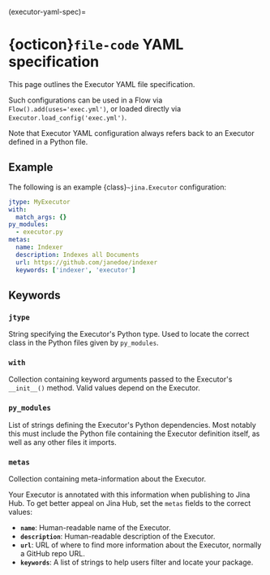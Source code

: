 (executor-yaml-spec)=
# {octicon}`file-code` YAML specification

This page outlines the Executor YAML file specification.

Such configurations can be used in a Flow via `Flow().add(uses='exec.yml')`, or loaded directly via `Executor.load_config('exec.yml')`.

Note that Executor YAML configuration always refers back to an Executor defined in a Python file.

## Example

The following is an example {class}`~jina.Executor` configuration:

```yaml
jtype: MyExecutor
with:
  match_args: {}
py_modules:
  - executor.py
metas:
  name: Indexer
  description: Indexes all Documents
  url: https://github.com/janedoe/indexer
  keywords: ['indexer', 'executor']
```

## Keywords

### `jtype`
String specifying the Executor's Python type. Used to locate the correct class in the Python files given by `py_modules`.

### `with`
Collection containing keyword arguments passed to the Executor's `__init__()` method. Valid values depend on the Executor.

### `py_modules`
List of strings defining the Executor's Python dependencies. Most notably this must include the Python file containing the Executor definition itself, as well as any other files it imports.

### `metas`
Collection containing meta-information about the Executor.

Your Executor is annotated with this information when publishing to Jina Hub. To get better appeal on Jina Hub, set the `metas` fields to the correct values:

- **`name`**: Human-readable name of the Executor.
- **`description`**: Human-readable description of the Executor. 
- **`url`**: URL of where to find more information about the Executor, normally a GitHub repo URL.
- **`keywords`**: A list of strings to help users filter and locate your package.
